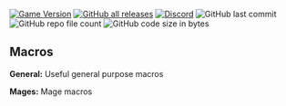 [![Game Version](https://img.shields.io/badge/wow-2.5.2-blue.svg)](https://github.com/Pumpers-Inc)
[![GitHub all releases](https://img.shields.io/github/downloads/Pumpers-Inc/Macros/total?style=shi)](https://github.com/Pumpers-Inc/Macros/archive/refs/tags/v0.1-alpha.zip)
[![Discord](https://img.shields.io/discord/815419317725691924)](https://discord.gg/D6UyD46n2f)
![GitHub last commit](https://img.shields.io/github/last-commit/Pumpers-Inc/Macros)
![GitHub repo file count](https://img.shields.io/github/directory-file-count/Pumpers-Inc/Macros)
![GitHub code size in bytes](https://img.shields.io/github/languages/code-size/Pumpers-Inc/Macros)
## Macros

**General:**  Useful general purpose macros

**Mages:** Mage  macros
